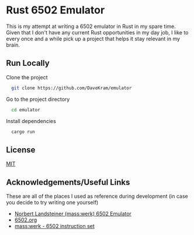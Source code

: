 
# Rust 6502 Emulator

This is my attempt at writing a 6502 emulator in Rust in my spare time. Given that I don't have any current Rust opportunities in my day job, I like to every once and a while pick up a project that helps it stay relevant in my brain.




## Run Locally

Clone the project

```bash
  git clone https://github.com/DaveKram/emulator
```

Go to the project directory

```bash
  cd emulator
```

Install dependencies

```bash
  cargo run
```


## License

[MIT](https://choosealicense.com/licenses/mit/)


## Acknowledgements/Useful Links

These are all of the places I used as reference during development (in case you decide to try writing one yourself)

 - [Norbert Landsteiner (mass:werk) 6502 Emulator](https://www.masswerk.at/6502/)
 - [6502.org](http://6502.org)
 - [mass:werk - 6502 instruction set](https://www.masswerk.at/6502/6502_instruction_set.html)

